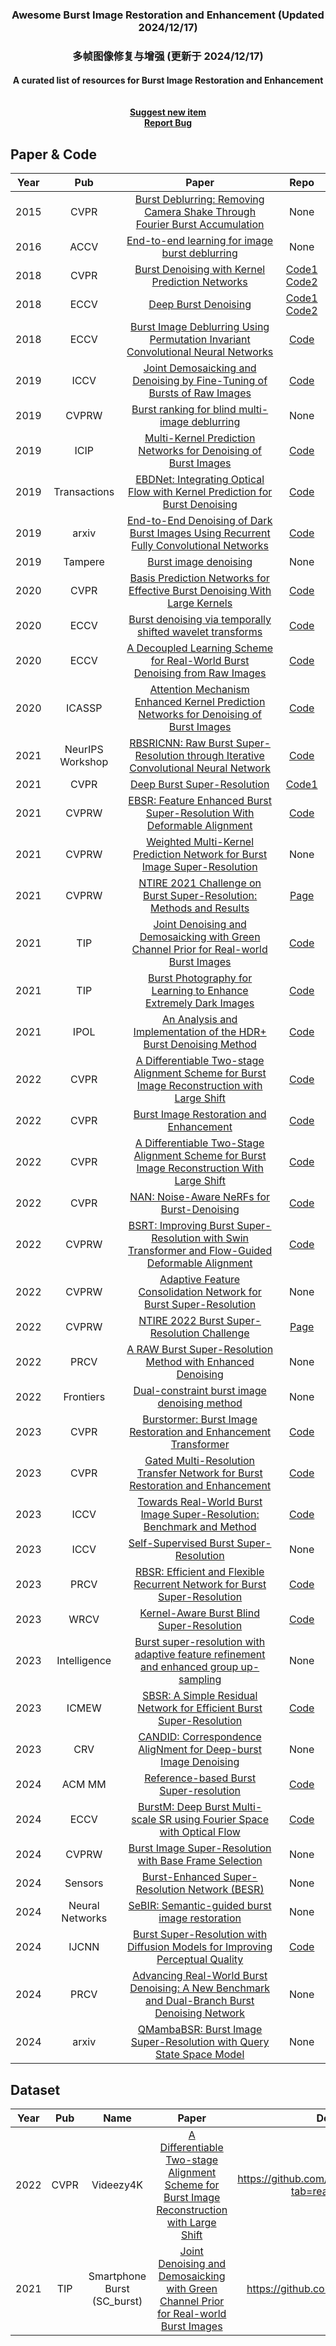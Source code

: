 <!--A curated list of resources for Image and Video Deblurring-->
<!-- PROJECT LOGO -->

<p align="center">
  <h3 align="center">Awesome Burst Image Restoration and Enhancement (Updated 2024/12/17)</h3>
  <h3 align="center">  多帧图像修复与增强 (更新于 2024/12/17)</h>
  <h4 align="center">A curated list of resources for Burst Image Restoration and Enhancement 
    <br />
    <br />
    <br />
    <a href="https://github.com/qulishen/Awesome-Burst-Image-Restoration/pulls/new">Suggest new item</a>
    <br />
    <a href="https://github.com/qulishen/Awesome-Burst-Image-Restoration/issues/new">Report Bug</a>
  </p>
</p>

## Paper & Code
|Year|Pub|Paper|Repo|
|:---:|:---:|:---:|:---:|
|2015|CVPR|[Burst Deblurring: Removing Camera Shake Through Fourier Burst Accumulation](https://www.cv-foundation.org/openaccess/content_cvpr_2015/papers/Delbracio_Burst_Deblurring_Removing_2015_CVPR_paper.pdf)|None|
|2016|ACCV|[End-to-end learning for image burst deblurring](https://link.springer.com/chapter/10.1007/978-3-319-54190-7_3)|None|
|2018|CVPR|[Burst Denoising with Kernel Prediction Networks](https://arxiv.org/pdf/1712.02327v2)|[Code1](https://github.com/google/burst-denoising?tab=readme-ov-file) [Code2](https://github.com/z-bingo/kernel-prediction-networks-PyTorch)|
|2018|ECCV|[Deep Burst Denoising](https://openaccess.thecvf.com/content_ECCV_2018/papers/Clement_Godard_Deep_Burst_Denoising_ECCV_2018_paper.pdf)|[Code1](https://github.com/RaymZhang/Burst-denoising) [Code2](https://github.com/pminhtam/DeepBurstDenoising)|
|2018|ECCV|[Burst Image Deblurring Using Permutation Invariant Convolutional Neural Networks](https://openaccess.thecvf.com/content_ECCV_2018/papers/Miika_Aittala_Burst_Image_Deblurring_ECCV_2018_paper.pdf)|[Code](https://github.com/FrederikWarburg/Burst-Image-Deblurring)|
|2019|ICCV|[Joint Demosaicking and Denoising by Fine-Tuning of Bursts of Raw Images](https://openaccess.thecvf.com/content_ICCV_2019/papers/Ehret_Joint_Demosaicking_and_Denoising_by_Fine-Tuning_of_Bursts_of_Raw_ICCV_2019_paper.pdf)|[Code](https://github.com/tehret/mosaic-to-mosaic)|
|2019|CVPRW|[Burst ranking for blind multi-image deblurring](https://arxiv.org/pdf/1810.12121v2)|None|
|2019|ICIP|[Multi-Kernel Prediction Networks for Denoising of Burst Images](https://ieeexplore.ieee.org/document/8803335)|[Code](https://github.com/z-bingo/kernel-prediction-networks-PyTorch)|
|2019|Transactions|[EBDNet: Integrating Optical Flow with Kernel Prediction for Burst Denoising](https://ieeexplore.ieee.org/abstract/document/10487901)|[Code](https://github.com/DarrenPan/EBDNet)|
|2019|arxiv|[End-to-End Denoising of Dark Burst Images Using Recurrent Fully Convolutional Networks](https://arxiv.org/pdf/1904.07483v1)|[Code](https://github.com/z-bingo/Recurrent-Fully-Convolutional-Networks)|
|2019|Tampere|[Burst image denoising](https://trepo.tuni.fi/handle/10024/117012)|None|
|2020|CVPR|[Basis Prediction Networks for Effective Burst Denoising With Large Kernels](https://openaccess.thecvf.com/content_CVPR_2020/papers/Xia_Basis_Prediction_Networks_for_Effective_Burst_Denoising_With_Large_Kernels_CVPR_2020_paper.pdf)|[Code](https://github.com/likesum/bpn/)|
|2020|ECCV|[Burst denoising via temporally shifted wavelet transforms](https://link.springer.com/chapter/10.1007/978-3-030-58601-0_15)|[Code](https://github.com/DavidQiuChao/TSWTNet)|
|2020|ECCV|[A Decoupled Learning Scheme for Real-World Burst Denoising from Raw Images](https://link.springer.com/chapter/10.1007/978-3-030-58595-2_10)|[Code](https://github.com/zhetongliang/BDNet)|
|2020|ICASSP|[Attention Mechanism Enhanced Kernel Prediction Networks for Denoising of Burst Images](https://ieeexplore.ieee.org/document/9053332)|[Code](https://github.com/z-bingo/Attention-Mechanism-Enhanced-KPN)|
|2021|NeurIPS Workshop|[RBSRICNN: Raw Burst Super-Resolution through Iterative Convolutional Neural Network](https://arxiv.org/pdf/2110.13217)|[Code](https://github.com/RaoUmer/RBSRICNN?tab=readme-ov-file)|
|2021|CVPR|[Deep Burst Super-Resolution](https://openaccess.thecvf.com//content/CVPR2021/papers/Bhat_Deep_Burst_Super-Resolution_CVPR_2021_paper.pdf)|[Code1](https://github.com/goutamgmb/deep-burst-sr)|[Code2](https://github.com/goutamgmb/NTIRE21_BURSTSR)|
|2021|CVPRW|[EBSR: Feature Enhanced Burst Super-Resolution With Deformable Alignment](https://openaccess.thecvf.com/content/CVPR2021W/NTIRE/papers/Luo_EBSR_Feature_Enhanced_Burst_Super-Resolution_With_Deformable_Alignment_CVPRW_2021_paper.pdf)|[Code](https://github.com/Algolzw/EBSR)|
|2021|CVPRW|[Weighted Multi-Kernel Prediction Network for Burst Image Super-Resolution](https://openaccess.thecvf.com/content/CVPR2021W/NTIRE/papers/Cho_Weighted_Multi-Kernel_Prediction_Network_for_Burst_Image_Super-Resolution_CVPRW_2021_paper.pdf)|None|
|2021|CVPRW|[NTIRE 2021 Challenge on Burst Super-Resolution: Methods and Results](https://openaccess.thecvf.com/content/CVPR2021W/NTIRE/papers/Bhat_NTIRE_2021_Challenge_on_Burst_Super-Resolution_Methods_and_Results_CVPRW_2021_paper.pdf)|[Page](https://data.vision.ee.ethz.ch/cvl/ntire21/)|
|2021|TIP|[Joint Denoising and Demosaicking with Green Channel Prior for Real-world Burst Images](https://ieeexplore.ieee.org/document/9503334)|[Code](https://github.com/GuoShi28/GCP-Net?tab=readme-ov-file)|
|2021|TIP|[Burst Photography for Learning to Enhance Extremely Dark Images](https://ieeexplore.ieee.org/stamp/stamp.jsp?tp=&arnumber=9614963)|[Code](https://github.com/hucvl/dark-burst-photography)|
|2021|IPOL|[An Analysis and Implementation of the HDR+ Burst Denoising Method](https://arxiv.org/pdf/2110.09354v1)|[Code](https://github.com/amonod/hdrplus-python?tab=readme-ov-file)|
|2022|CVPR|[A Differentiable Two-stage Alignment Scheme for Burst Image Reconstruction with Large Shift](https://openaccess.thecvf.com//content/CVPR2022/papers/Guo_A_Differentiable_Two-Stage_Alignment_Scheme_for_Burst_Image_Reconstruction_With_CVPR_2022_paper.pdf)|[Code](https://github.com/guoshi28/2stagealign)|
|2022|CVPR|[Burst Image Restoration and Enhancement](https://openaccess.thecvf.com/content/CVPR2022/papers/Dudhane_Burst_Image_Restoration_and_Enhancement_CVPR_2022_paper.pdf)|[Code](https://github.com/akshaydudhane16/BIPNet)|
|2022|CVPR|[A Differentiable Two-Stage Alignment Scheme for Burst Image Reconstruction With Large Shift](https://openaccess.thecvf.com/content/CVPR2022/papers/Guo_A_Differentiable_Two-Stage_Alignment_Scheme_for_Burst_Image_Reconstruction_With_CVPR_2022_paper.pdf)|[Code](https://github.com/GuoShi28/2StageAlign)|
|2022|CVPR|[NAN: Noise-Aware NeRFs for Burst-Denoising](https://openaccess.thecvf.com/content/CVPR2022/papers/Pearl_NAN_Noise-Aware_NeRFs_for_Burst-Denoising_CVPR_2022_paper.pdf)|[Code](https://github.com/NaamaPearl/nan)|
|2022|CVPRW|[BSRT: Improving Burst Super-Resolution with Swin Transformer and Flow-Guided Deformable Alignment](https://arxiv.org/pdf/2204.08332v2)|[Code](https://github.com/algolzw/bsrt)|
|2022|CVPRW|[Adaptive Feature Consolidation Network for Burst Super-Resolution](https://openaccess.thecvf.com/content/CVPR2022W/NTIRE/papers/Mehta_Adaptive_Feature_Consolidation_Network_for_Burst_Super-Resolution_CVPRW_2022_paper.pdf)|None|
|2022|CVPRW|[NTIRE 2022 Burst Super-Resolution Challenge](https://openaccess.thecvf.com/content/CVPR2022W/NTIRE/papers/Bhat_NTIRE_2022_Burst_Super-Resolution_Challenge_CVPRW_2022_paper.pdf)|[Page](https://data.vision.ee.ethz.ch/cvl/ntire22/)|
|2022|PRCV|[A RAW Burst Super-Resolution Method with Enhanced Denoising](https://link.springer.com/chapter/10.1007/978-3-031-18916-6_9)|None|
|2022|Frontiers|[Dual-constraint burst image denoising method](https://link.springer.com/article/10.1631/FITEE.2000353)|None|
|2023|CVPR|[Burstormer: Burst Image Restoration and Enhancement Transformer](https://openaccess.thecvf.com//content/CVPR2023/papers/Dudhane_Burstormer_Burst_Image_Restoration_and_Enhancement_Transformer_CVPR_2023_paper.pdf)|[Code](https://github.com/akshaydudhane16/burstormer)|
|2023|CVPR|[Gated Multi-Resolution Transfer Network for Burst Restoration and Enhancement](https://openaccess.thecvf.com/content/CVPR2023/papers/Mehta_Gated_Multi-Resolution_Transfer_Network_for_Burst_Restoration_and_Enhancement_CVPR_2023_paper.pdf)|[Code](https://github.com/nanmehta/GMTNet)|
|2023|ICCV|[Towards Real-World Burst Image Super-Resolution: Benchmark and Method](https://openaccess.thecvf.com/content/ICCV2023/papers/Wei_Towards_Real-World_Burst_Image_Super-Resolution_Benchmark_and_Method_ICCV_2023_paper.pdf)|[Code](https://github.com/yjsunnn/FBANet)|
|2023|ICCV|[Self-Supervised Burst Super-Resolution](https://openaccess.thecvf.com/content/ICCV2023/papers/Bhat_Self-Supervised_Burst_Super-Resolution_ICCV_2023_paper.pdf)|None|
|2023|PRCV|[RBSR: Efficient and Flexible Recurrent Network for Burst Super-Resolution](https://arxiv.org/pdf/2306.17595)|[Code](https://github.com/zcsrenlongz/rbsr?tab=readme-ov-file)|
|2023|WRCV|[Kernel-Aware Burst Blind Super-Resolution](https://openaccess.thecvf.com/content/WACV2023/papers/Lian_Kernel-Aware_Burst_Blind_Super-Resolution_WACV_2023_paper.pdf)|[Code](https://github.com/shermanlian/KBNet)|
|2023|Intelligence|[Burst super-resolution with adaptive feature refinement and enhanced group up-sampling](https://link.springer.com/article/10.1007/s10489-023-05127-w)|None|
|2023|ICMEW|[SBSR: A Simple Residual Network for Efficient Burst Super-Resolution](https://ieeexplore.ieee.org/abstract/document/10221968)|[Code](https://github.com/githublei-min/SBSR)|
|2023|CRV|[CANDID: Correspondence AligNment for Deep-burst Image Denoising](https://ieeexplore.ieee.org/abstract/document/10229889)|None|
|2024|ACM MM|[Reference-based Burst Super-resolution](https://dl.acm.org/doi/abs/10.1145/3664647.3681447)|[Code](https://github.com/SeonggwanKo/RefBSR)
|2024|ECCV|[BurstM: Deep Burst Multi-scale SR using Fourier Space with Optical Flow](https://www.ecva.net/papers/eccv_2024/papers_ECCV/papers/05913.pdf)|[Code](https://github.com/egkang-luis/burstm?tab=readme-ov-file)|
|2024|CVPRW|[Burst Image Super-Resolution with Base Frame Selection](https://openaccess.thecvf.com/content/CVPR2024W/NTIRE/papers/Kim_Burst_Image_Super-Resolution_with_Base_Frame_Selection_CVPRW_2024_paper.pdf)|None|
|2024|Sensors|[Burst-Enhanced Super-Resolution Network (BESR)](https://www.mdpi.com/1424-8220/24/7/2052)|None|
|2024|Neural Networks|[SeBIR: Semantic-guided burst image restoration](https://www.sciencedirect.com/science/article/pii/S0893608024007585)|None|
|2024|IJCNN|[Burst Super-Resolution with Diffusion Models for Improving Perceptual Quality](https://arxiv.org/pdf/2403.19428)|[Code](https://github.com/placerkyo/BSRD)|
|2024|PRCV|[Advancing Real-World Burst Denoising: A New Benchmark and Dual-Branch Burst Denoising Network](https://link.springer.com/chapter/10.1007/978-981-97-8685-5_19)|None|
|2024|arxiv|[QMambaBSR: Burst Image Super-Resolution with Query State Space Model](https://arxiv.org/pdf/2408.08665)|None|

## Dataset
|Year|Pub|Name|Paper|Downlink|
|:---:|:---:|:---:|:---:|:---:|
|2022|CVPR|Videezy4K|[A Differentiable Two-stage Alignment Scheme for Burst Image Reconstruction with Large Shift](https://openaccess.thecvf.com//content/CVPR2022/papers/Guo_A_Differentiable_Two-Stage_Alignment_Scheme_for_Burst_Image_Reconstruction_With_CVPR_2022_paper.pdf)|https://github.com/GuoShi28/2StageAlign?tab=readme-ov-file|
|2021|TIP|Smartphone Burst (SC_burst)|[Joint Denoising and Demosaicking with Green Channel Prior for Real-world Burst Images](https://ieeexplore.ieee.org/document/9503334)|https://github.com/GuoShi28/GCP-Net|